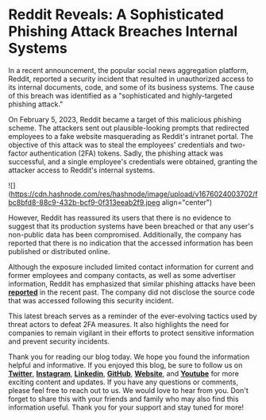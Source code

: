 # Reddit Reveals: A Sophisticated Phishing Attack Breaches Internal Systems

In a recent announcement, the popular social news aggregation platform, Reddit, reported a security incident that resulted in unauthorized access to its internal documents, code, and some of its business systems. The cause of this breach was identified as a "sophisticated and highly-targeted phishing attack."

On February 5, 2023, Reddit became a target of this malicious phishing scheme. The attackers sent out plausible-looking prompts that redirected employees to a fake website masquerading as Reddit's intranet portal. The objective of this attack was to steal the employees' credentials and two-factor authentication (2FA) tokens. Sadly, the phishing attack was successful, and a single employee's credentials were obtained, granting the attacker access to Reddit's internal systems.

![](https://cdn.hashnode.com/res/hashnode/image/upload/v1676024003702/fbc8bfd8-88c9-432b-bcf9-0f313eeab2f9.jpeg align="center")

However, Reddit has reassured its users that there is no evidence to suggest that its production systems have been breached or that any user's non-public data has been compromised. Additionally, the company has reported that there is no indication that the accessed information has been published or distributed online.

Although the exposure included limited contact information for current and former employees and company contacts, as well as some advertiser information, Reddit has emphasized that similar phishing attacks have been [**reported**](https://www.reddit.com/r/reddit/comments/10y427y/we_had_a_security_incident_heres_what_we_know/) in the recent past. The company did not disclose the source code that was accessed following this security incident.

This latest breach serves as a reminder of the ever-evolving tactics used by threat actors to defeat 2FA measures. It also highlights the need for companies to remain vigilant in their efforts to protect sensitive information and prevent security incidents.

Thank you for reading our blog today. We hope you found the information helpful and informative. If you enjoyed this blog, be sure to follow us on [**Twitter**](https://twitter.com/areyysharma), [**Instagram**](https://www.instagram.com/official_cyber_hub/), [**Linkedin**](https://www.linkedin.com/in/technical-human/), [**GitHub**](https://github.com/pushkarsharma23), [**Website**](https://officialcyberhub.wixsite.com/cyberhub), and [**Youtube**](https://www.youtube.com/@OfficialCyberHub) for more exciting content and updates. If you have any questions or comments, please feel free to reach out to us. We would love to hear from you. Don't forget to share this with your friends and family who may also find this information useful. Thank you for your support and stay tuned for more!